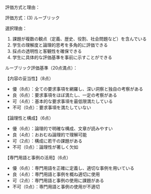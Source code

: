 評価方式と理由：

評価方式：(3) ルーブリック

選択理由：
1. 課題が複数の観点（定義、歴史、役割、社会問題など）を含んでいる
2. 学生の理解度と論理的思考を多角的に評価できる
3. 採点の透明性と客観性を確保できる
4. 学生に具体的な評価基準を事前に示すことができる

ルーブリック評価基準（20点満点）：

【内容の妥当性】（8点）
- 優（8点）：全ての要求事項を網羅し、深い洞察と独自の考察がある
- 良（6点）：要求事項をほぼ満たし、一定の考察がある
- 可（4点）：基本的な要求事項を最低限満たしている
- 不可（0点）：要求事項を満たしていない

【論理性と構成】（6点）
- 優（6点）：論理的で明確な構成、文章が読みやすい
- 良（4点）：おおむね論理的で理解可能
- 可（2点）：構成に若干の課題がある
- 不可（0点）：論理性が著しく欠如

【専門用語と事例の活用】（6点）
- 優（6点）：専門用語を正確に定義し、適切な事例を用いている
- 良（4点）：専門用語と事例を概ね適切に使用
- 可（2点）：専門用語と事例の使用に課題がある
- 不可（0点）：専門用語と事例の使用が不適切
